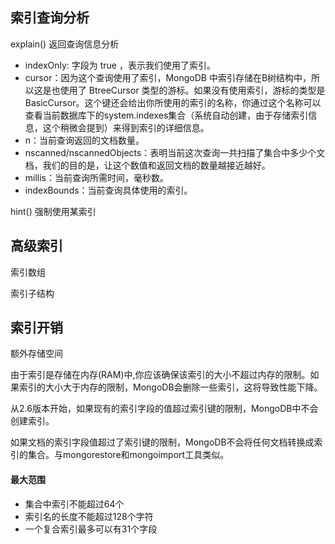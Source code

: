 ## 索引查询分析
explain() 返回查询信息分析

* indexOnly: 字段为 true ，表示我们使用了索引。
* cursor：因为这个查询使用了索引，MongoDB 中索引存储在B树结构中，所以这是也使用了 BtreeCursor 类型的游标。如果没有使用索引，游标的类型是BasicCursor。这个键还会给出你所使用的索引的名称，你通过这个名称可以查看当前数据库下的system.indexes集合（系统自动创建，由于存储索引信息，这个稍微会提到）来得到索引的详细信息。
* n：当前查询返回的文档数量。
* nscanned/nscannedObjects：表明当前这次查询一共扫描了集合中多少个文档，我们的目的是，让这个数值和返回文档的数量越接近越好。
* millis：当前查询所需时间，毫秒数。
* indexBounds：当前查询具体使用的索引。

hint() 强制使用某索引

## 高级索引
索引数组

索引子结构

## 索引开销
额外存储空间

由于索引是存储在内存(RAM)中,你应该确保该索引的大小不超过内存的限制。如果索引的大小大于内存的限制，MongoDB会删除一些索引，这将导致性能下降。

从2.6版本开始，如果现有的索引字段的值超过索引键的限制，MongoDB中不会创建索引。

如果文档的索引字段值超过了索引键的限制，MongoDB不会将任何文档转换成索引的集合。与mongorestore和mongoimport工具类似。

#### 最大范围
* 集合中索引不能超过64个
* 索引名的长度不能超过128个字符
* 一个复合索引最多可以有31个字段

